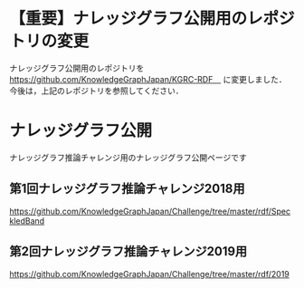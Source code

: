 # 【重要】ナレッジグラフ公開用のレポジトリの変更
ナレッジグラフ公開用のレポジトリを  
https://github.com/KnowledgeGraphJapan/KGRC-RDF　
に変更しました．  
今後は，上記のレポジトリを参照してください．

# ナレッジグラフ公開
ナレッジグラフ推論チャレンジ用のナレッジグラフ公開ページです  

## 第1回ナレッジグラフ推論チャレンジ2018用
https://github.com/KnowledgeGraphJapan/Challenge/tree/master/rdf/SpeckledBand

## 第2回ナレッジグラフ推論チャレンジ2019用  
https://github.com/KnowledgeGraphJapan/Challenge/tree/master/rdf/2019
 
